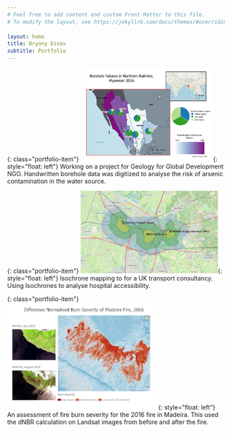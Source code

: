 ```yaml
---
# Feel free to add content and custom Front Matter to this file.
# To modify the layout, see https://jekyllrb.com/docs/themes/#overriding-theme-defaults

layout: home
title: Bryony Essex
subtitle: Portfolio
---
```




{: class="portfolio-item"}
![Alt text](assets/projects/borehole.png){: style="float: left"}
Working on a project for Geology for Global Development NGO. Handwritten borehole data was digitized to analyse the risk of arsenic contamination in the water source.


{: class="portfolio-item"}
![Alt text](assets/projects/uk_transport.png){: style="float: left"}
Isochrone mapping to for a UK transport consultancy. Using Isochrones to analyse hospital accessibility.



{: class="portfolio-item"}
![Alt text](assets/projects/dNBR_madeira_small.png){: style="float: left"}
An assessment of fire burn severity for the 2016 fire in Madeira. This used the dNBR calculation on Landsat images from before and after the fire.
